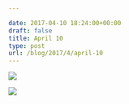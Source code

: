 ```yaml
---

date: 2017-04-10 18:24:00+00:00
draft: false
title: April 10
type: post
url: /blog/2017/4/april-10
---
```


![](/images/2017-04-10-20174april-10/image-asset.jpeg)

  


  
![](/images/2017-04-10-20174april-10/image-asset.jpeg)


